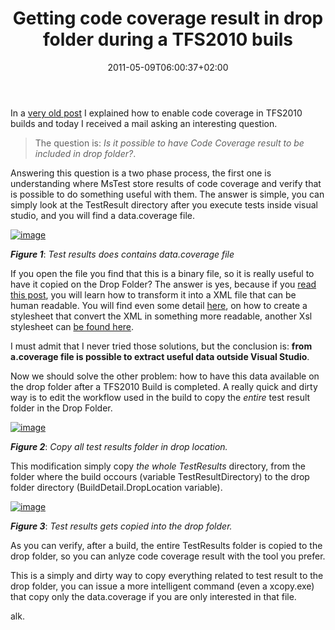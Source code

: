 ﻿---
title: "Getting code coverage result in drop folder during a TFS2010 buils"
description: ""
date: 2011-05-09T06:00:37+02:00
draft: false
tags: [CodeAnalysis,Tfs,TFS Build]
categories: [Team Foundation Server]
---
In a [very old post](http://www.codewrecks.com/blog/index.php/2010/06/14/running-code-coverage-in-tfs2010-builds/) I explained how to enable code coverage in TFS2010 builds and today I received a mail asking an interesting question.

> The question is: *Is it possible to have Code Coverage result to be included in drop folder?*.

Answering this question is a two phase process, the first one is understanding where MsTest store results of code coverage and verify that is possible to do something useful with them. The answer is simple, you can simply look at the TestResult directory after you execute tests inside visual studio, and you will find a data.coverage file.

[![image](https://www.codewrecks.com/blog/wp-content/uploads/2011/05/image_thumb1.png "image")](https://www.codewrecks.com/blog/wp-content/uploads/2011/05/image1.png)

 ***Figure 1***: *Test results does contains data.coverage file*

If you open the file you find that this is a binary file, so it is really useful to have it copied on the Drop Folder? The answer is yes, because if you [read this post](http://codebadger.com/blog/post/2009/05/12/Turning-Visual-Studio-MSTEST-code-coverage-files-into-Xml.aspx), you will learn how to transform it into a XML file that can be human readable. You will find even some detail [here](http://blogs.msdn.com/b/ms_joc/archive/2005/11/22/495996.aspx), on how to create a stylesheet that convert the XML in something more readable, another Xsl stylesheet can [be found here](http://dbebek.wordpress.com/continuous-integration/xslt-for-mstest-code-coverage/).

I must admit that I never tried those solutions, but the conclusion is:  **from a.coverage file is possible to extract useful data outside Visual Studio**.

Now we should solve the other problem: how to have this data available on the drop folder after a TFS2010 Build is completed. A really quick and dirty way is to edit the workflow used in the build to copy the *entire* test result folder in the Drop Folder.

[![image](https://www.codewrecks.com/blog/wp-content/uploads/2011/05/image_thumb2.png "image")](https://www.codewrecks.com/blog/wp-content/uploads/2011/05/image2.png)

 ***Figure 2***: *Copy all test results folder in drop location.*

This modification simply copy *the whole TestResults* directory, from the folder where the build occours (variable TestResultDirectory) to the drop folder directory (BuildDetail.DropLocation variable).

[![image](https://www.codewrecks.com/blog/wp-content/uploads/2011/05/image_thumb3.png "image")](https://www.codewrecks.com/blog/wp-content/uploads/2011/05/image3.png)

 ***Figure 3***: *Test results gets copied into the drop folder.*

As you can verify, after a build, the entire TestResults folder is copied to the drop folder, so you can anlyze code coverage result with the tool you prefer.

This is a simply and dirty way to copy everything related to test result to the drop folder, you can issue a more intelligent command (even a xcopy.exe) that copy only the data.coverage if you are only interested in that file.

alk.
